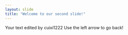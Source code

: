 ```yaml
---
layout: slide
title: "Welcome to our second slide!"
---
```

Your text edited by cuixi1222
Use the left arrow to go back!
